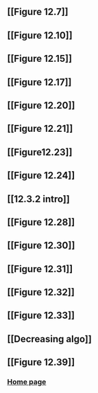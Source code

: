 ## [[Figure 12.7]]

## [[Figure 12.10]]

## [[Figure 12.15]]

## [[Figure 12.17]]

## [[Figure 12.20]]

## [[Figure 12.21]]

## [[Figure12.23]]

## [[Figure 12.24]]

## [[12.3.2 intro]]

## [[Figure 12.28]] 

## [[Figure 12.30]]

## [[Figure 12.31]]

## [[Figure 12.32]]

## [[Figure 12.33]]

## [[Decreasing algo]]

## [[Figure 12.39]]

### [Home page](obsidian://open?vault=first%20vault&file=Heaps%20chapter12%2FHome%20page)
